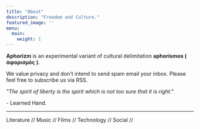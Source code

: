 ```yaml
---
title: "About"
description: "Freedom and Culture."
featured_image: ''
menu:
  main:
    weight: 1
---
```


__Aphorizm__ is an experimental variant of cultural delimitation __aphorismos ( ἀφορισμός )__.

We value privacy and don't intend to send spam email your inbox. Please feel free to subscribe us via RSS.  

*"The spirit of liberty is the spirit which is not too sure that it is right."*

\- Learned Hand. 

***

Literature // Music // Films // Technology // Social // 
